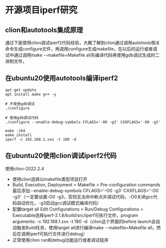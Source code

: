 # 开源项目iperf研究

## clion和autotools集成原理

通过下面使用clion调试iperf2代码经验，大概了解到clion通过调用autotools相关命令生成configure文件，再调用configure生成makefile，在以后的运行或者调试中通过调用make --makefile=Makefile all先编译代码再使用gdb调试生成的二进制文件。

## 在ubuntu20使用autotools编译iperf2

```shell
apt-get update
apt install make g++ -y

# 不使用gdb调试
./configure

# 使用gdb调试代码
./configure --enable-debug-symbols CFLAGS='-O0 -g3' CXXFLAGS='-O0 -g3'

make -j64
make install
iperf -c 192.168.1.xxx -t 180 -d
```

## 在ubuntu20使用clion调试iperf2代码

使用clion-2022.2.4

- 使用clion选择以makefile类型项目打开
- Build, Execution, Deployment > Makefile > Pre-configuration commands最后添加--enable-debug-symbols CFLAGS='-O0 -g3' CXXFLAGS='-O0 -g3'（一定要设置-O0 -g3，否则无法命中断点并调试代码，-O0关闭gcc代码自动优化，-g3启动gcc调试模式编译代码）
- 配置target all Edit Configurations > Run/Debug Configurations > Executable选择iperf-2.1.8/build/src/iperf可执行文件，program arguments: -c 192.168.1.xxx -t 180 -d（clion这个界面的before launch会自动触发Build任务，使用target all进行编译make --makefile=Makefile all，然后在调用iperf可执行文件进行debug）
- 正常使用clion run和debug功能运行或者调试程序